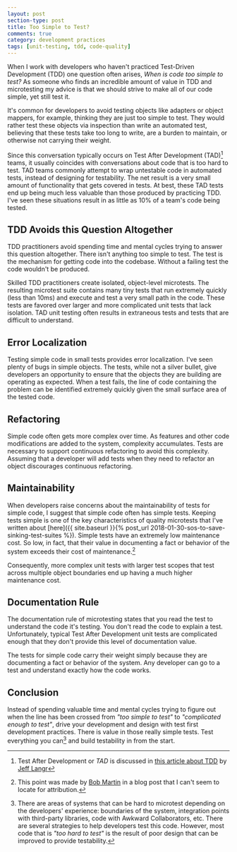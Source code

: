 ```yaml
---
layout: post
section-type: post
title: Too Simple to Test? 
comments: true
category: development practices
tags: [unit-testing, tdd, code-quality]
---
```


When I work with developers who haven't practiced Test-Driven Development (TDD) one question often arises, _When is code too simple to test?_  As someone who finds an incredible amount of value in TDD and microtesting my advice is that we should strive to make all of our code simple, yet still test it.  

It's common for developers to avoid testing objects like adapters or object mappers, for example, thinking they are just too simple to test. They would rather test these objects via inspection than write an automated test, believing that these tests take too long to write, are a burden to maintain, or otherwise not carrying their weight. 

Since this conversation typically occurs on Test After Development (TAD)[^1] teams, it usually coincides with conversations about code that is too hard to test. TAD teams commonly attempt to wrap untestable code in automated tests, instead of designing for testability. The net result is a very small amount of functionality that gets covered in tests. At best, these TAD tests end up being much less valuable than those produced by practicing TDD. I've seen these situations result in as little as 10% of a team's code being tested. 

## TDD Avoids this Question Altogether

TDD practitioners avoid spending time and mental cycles trying to answer this question altogether. There isn't anything too simple to test. The test is the mechanism for getting code into the codebase. Without a failing test the code wouldn't be produced. 

Skilled TDD practitioners create isolated, object-level microtests. The resulting microtest suite contains many tiny tests that run extremely quickly (less than 10ms) and execute and test a very small path in the code. These tests are favored over larger and more complicated unit tests that lack isolation. TAD unit testing often results in extraneous tests and tests that are difficult to understand. 

## Error Localization

Testing simple code in small tests provides error localization. I've seen plenty of bugs in simple objects. The tests, while not a silver bullet, give developers an opportunity to ensure that the objects they are building are operating as expected. When a test fails, the line of code containing the problem can be identified extremely quickly given the small surface area of the tested code.

## Refactoring

Simple code often gets more complex over time. As features and other code modifications are added to the system, complexity accumulates. Tests are necessary to support continuous refactoring to avoid this complexity. Assuming that a developer will add tests when they need to refactor an object discourages continuous refactoring.

## Maintainability

When developers raise concerns about the maintainability of tests for simple code, I suggest that simple code often has simple tests. Keeping tests simple is one of the key characteristics of quality microtests that I've written about [here]({{ site.baseurl }}{% post_url 2018-01-30-sos-to-save-sinking-test-suites %}). Simple tests have an extremely low maintenance cost. So low, in fact, that their value in documenting a fact or behavior of the system exceeds their cost of maintenance.[^2] 

Consequently, more complex unit tests with larger test scopes that test across multiple object boundaries end up having a much higher maintenance cost.

## Documentation Rule

The documentation rule of microtesting states that you read the test to understand the code it's testing. You don't read the code to explain a test. Unfortunately, typical Test After Development unit tests are complicated enough that they don't provide this level of documentation value. 

The tests for simple code carry their weight simply because they are documenting a fact or behavior of the system. Any developer can go to a test and understand exactly how the code works.

## Conclusion

Instead of spending valuable time and mental cycles trying to figure out when the line has been crossed from _"too simple to test"_ to _"complicated enough to test"_, drive your development and design with test first development practices. There is value in those really simple tests. Test everything you can[^3] and build testability in from the start. 


[^1]: Test After Development or *TAD* is discussed in [this article about TDD](https://pragprog.com/magazines/2011-11/testdriven-development) by [Jeff Langr](http://langrsoft.com/)

[^2]: This point was made by [Bob Martin](https://twitter.com/unclebobmartin) in a blog post that I can't seem to locate for attribution. 

[^3]: There are areas of systems that can be hard to microtest depending on the developers' experience: boundaries of the system, integration points with third-party libraries, code with Awkward Collaborators, etc. There are several strategies to help developers test this code. However, most code that is _"too hard to test"_ is the result of poor design that can be improved to provide testability.
